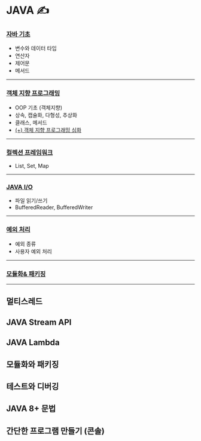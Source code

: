 # JAVA  ✍️

###  [자바 기초](src/com/ju/f_basic)
- 변수와 데이터 타입
- 연산자
- 제어문
- 메서드
  

---
### [객체 지향 프로그래밍](src/com/ju/f_opp.md)
-  OOP 기초 (객체지향)
- 상속, 캡슐화, 다형성, 추상화
- 클래스, 메서드
- [(+) 객체 지향 프로그래밍 심화](src/com/ju/f_opp_advanced.md)


---

### [컬렉션 프레임워크](src/com/ju/f_collections.md) 
- List, Set, Map

---

### [JAVA I/O](src/com/ju/f_io.md)
- 파일 읽기/쓰기
- BufferedReader, BufferedWriter

---

### [예외 처리](src/com/ju/f_exceptions.md)
- 예외 종류
- 사용자 예외 처리

---

### [모듈화& 패키징](src/com/ju/module&pakage.md)

---

## 멀티스레드
## JAVA Stream API
## JAVA Lambda
## 모듈화와 패키징
## 테스트와 디버깅
## JAVA 8+ 문법
## 간단한 프로그램 만들기  (콘솔)
